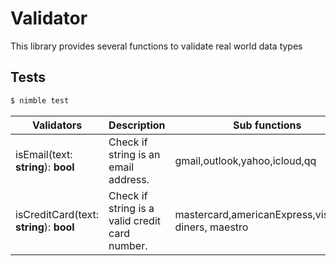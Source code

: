 # Validator
This library provides several functions to validate real world data types



## Tests
```bash
$ nimble test
```


Validators            |     Description         |     Sub functions
----------------------|-------------------------|------------------------------------------------------------
isEmail(text: **string**): **bool**              | Check if string is an email address. |   gmail,outlook,yahoo,icloud,qq
isCreditCard(text: **string**): **bool**         | Check if string is a valid credit card number.| mastercard,americanExpress,visa,JCB, diners, maestro
